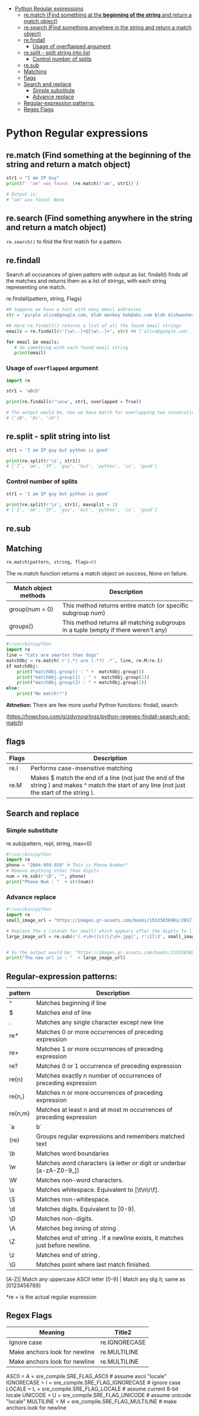 <!--ts-->
* [Python Regular expressions](#python-regular-expressions)
   * [re.match (Find something at the <strong>beginning of the string</strong> and return a match object)](#rematch-find-something-at-the-beginning-of-the-string-and-return-a-match-object)
   * [re.search (Find something anywhere in the string and return a match object)](#research-find-something-anywhere-in-the-string-and-return-a-match-object)
   * [re.findall](#refindall)
      * [Usage of overflapped argument](#usage-of-overflapped-argument)
   * [re.split - split string into list](#resplit---split-string-into-list)
      * [Control number of splits](#control-number-of-splits)
   * [re.sub](#resub)
   * [Matching](#matching)
   * [flags](#flags)
   * [Search and replace](#search-and-replace)
      * [Simple substitute](#simple-substitute)
      * [Advance replace](#advance-replace)
   * [Regular-expression patterns:](#regular-expression-patterns)
   * [Regex Flags](#regex-flags)

<!-- Created by https://github.com/ekalinin/github-markdown-toc -->
<!-- Added by: gil_diy, at: Mon 06 Mar 2023 10:55:48 AM IST -->

<!--te-->

# Python Regular expressions

##  re.match (Find something at the **beginning of the string** and return a match object)

```python
str1 = "I am IP Guy"
print(f' "am" was found: {re.match(r'am', str1)}') 

# Output is: 
# "am" was found: None

```


## re.search (Find something anywhere in the string and return a match object)

`re.search()` to find the first match for a pattern.



## re.findall

Search all occurances of given pattern with output as list.
findall() finds *all* the matches and returns them as a list of strings, with each string representing one match. 

re.findall(pattern, string, Flags)

```python
## Suppose we have a text with many email addresses
str = 'purple alice@google.com, blah monkey bob@abc.com blah dishwasher'

## Here re.findall() returns a list of all the found email strings
emails = re.findall(r'[\w\.-]+@[\w\.-]+', str) ## ['alice@google.com', 'bob@abc.com']

for email in emails:
   # do something with each found email string
   print(email)
```

### Usage of `overflapped` argument
```python
import re

str1 = 'aBcD'

print(re.findall(r'\w\w', str1, overlapped = True))

# The output would be, now we have match for overlapping two consecutives letter:
# ['aB', 'Bc', 'cD']

```
## re.split - split string into list

```python
str1 = 'I am IP guy but python is good'

print(re.split(r'\s', str1))
# ['I', 'am', 'IP', 'guy', 'but', 'python', 'is', 'good']
```

### Control number of splits

```python
str1 = 'I am IP guy but python is good'

print(re.split(r'\s', str1), maxsplit = 1)
# ['I', 'am', 'IP', 'guy', 'but', 'python', 'is', 'good']
```


## re.sub




## Matching
```python
re.match(pattern, string, flags=0)
```

The re.match function returns a match object on success, None on failure.

Match object methods | Description
------|---------------------------
group(num = 0) |  This method returns entire match (or specific subgroup num)
groups() | This method returns all matching subgroups in a tuple (empty if there weren't any)


```python
#!/usr/bin/python
import re
line = "Cats are smarter than dogs"
matchObj = re.match( r'(.*) are (.*?) .*', line, re.M|re.I)
if matchObj:
	print("matchObj.group() : " +  matchObj.group())
	print("matchObj.group(1) : " +  matchObj.group(1))
	print("matchObj.group(2) : " + matchObj.group(2))
else:
	print("No match!!")
```

**Attnetion:** There are few more useful Python functions: findall, search

(https://howchoo.com/g/zdvmogrlngz/python-regexes-findall-search-and-match)


## flags

Flags | Description
------|---------------------------
re.I |  Performs case-insensitive matching
re.M | Makes $ match the end of a line (not just the end of the string ) and makes ^ match the start of any line (not just the start of the string ).


## Search and replace

### Simple substitute
re.sub(pattern, repl, string, max=0)

```python
#!/usr/bin/python
import re
phone = "2004-959-559" # This is Phone Number"
# Remove anything other than digits
num = re.sub(r'\D', "", phone)
print("Phone Num : "  + str(num))
```

### Advance replace
```python
#!/usr/bin/python
import re
small_image_url = "https://images.gr-assets.com/books/1553383690s/2657.jpg"

# Replace the s (stands for small) which appears after the digits to l (stands for Large)
large_image_url = re.sub(r'(.+\d+)(s)(\/\d+.jpg)', r'\1l\3', small_image_url)


# So the output would be: "https://images.gr-assets.com/books/1553383690l/2657.jpg"
print("The new url is : "  + large_image_url)
```

## Regular-expression patterns:

pattern | Description
------|---------------------------
^ | Matches beginning if line
$ | Matches end of line
. | Matches any single character except new line
re* | Matches 0 or more occurrences of preceding expression
re+ | Matches 1 or more occurrences of preceding expression
re? | Matches 0 or 1 occurrence of preceding expression
re{n} | Matches exactly n number of occurrences of preceding expression
re{n,} | Matches n or more occurrences of preceding expression
re{n,m} | Matches at least n and at most m occurrences of preceding expression
`a|b` | Matches either a or b
(re) | Groups regular expressions and remembers matched text
\b | Matches word boundaries
\w  | Matches word characters (a letter or digit or underbar [a-zA-Z0-9_])
\W | Matches non-word characters.
\s | Matches whitespace. Equivalent to [\t\n\r\f].
\S | Matches non-whitespace.
\d | Matches digits. Equivalent to [0-9].
\D | Matches non-digits.
\A |Matches beg inning of string .
\Z | Matches end of string . If a newline exists, it matches just before newline.
\z | Matches end of string .
\G | Matches point where last match finished.

[A-Z]| Match any uppercase ASCII letter
[0-9] | Match any dig it; same as [0123456789]


*re = is the actual regular expression


## Regex Flags


 Meaning | Title2
------------|-----
Ignore case | re.IGNORECASE | re.I
Make anchors look for newline | re.MULTILINE | re.M
Make anchors look for newline | re.MULTILINE | re.M


ASCII = A = sre_compile.SRE_FLAG_ASCII # assume ascii "locale"
IGNORECASE = I = sre_compile.SRE_FLAG_IGNORECASE # ignore case
LOCALE = L = sre_compile.SRE_FLAG_LOCALE # assume current 8-bit locale
UNICODE = U = sre_compile.SRE_FLAG_UNICODE # assume unicode "locale"
MULTILINE = M = sre_compile.SRE_FLAG_MULTILINE # make anchors look for newline

